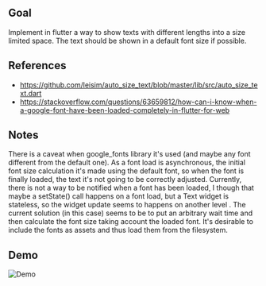 ## Goal

Implement in flutter a way to show texts with different lengths into a size limited space. The text
should be shown in a default font size if possible.

## References

- https://github.com/leisim/auto_size_text/blob/master/lib/src/auto_size_text.dart
- https://stackoverflow.com/questions/63659812/how-can-i-know-when-a-google-font-have-been-loaded-completely-in-flutter-for-web

## Notes

There is a caveat when google_fonts library it's used (and maybe any font different from the default one). As a font load
is asynchronous, the initial font size calculation it's made using the default font, so when the font is finally loaded, the text it's not going to
be correctly adjusted. Currently, there is not a way to be notified when a font has been loaded, I though that maybe a setState() call happens on
a font load, but a Text widget is stateless, so the widget update seems to happens on another level . The current solution (in this case)
seems to be to put an arbitrary wait time and then calculate the font size taking account the loaded font. It's desirable to include
the fonts as assets and thus load them from the filesystem.


## Demo

![Demo](/docs/demo.gif)


